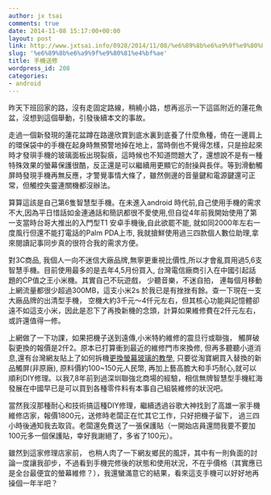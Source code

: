 ```yaml
---
author: jx tsai
comments: true
date: 2014-11-08 15:17:00+00:00
layout: post
link: http://www.jxtsai.info/0928/2014/11/08/%e6%89%8b%e6%a9%9f%e9%80%81%e4%bf%ae/
slug: '%e6%89%8b%e6%a9%9f%e9%80%81%e4%bf%ae'
title: 手機送修
wordpress_id: 208
categories:
- android
---
```


昨天下班回家的路，沒有走固定路線，稍繞小路，想再巡示一下這區附近的蓮花魚盆，沒想到這個舉動，引發後續本文的事故。  
  
走過一個新發現的蓮花盆蹲在路邊欣賞到底水裏到底養了什麼魚種，倚在一邊肩上的環保袋中的手機在起身時無預警地掉在地上，當時倒也不覺得怎樣，只是撿起來時才發珼手機的玻璃面板出現裂㾗，這時候也不知道問題大了，還想說不是有一種特殊效果的螢幕保護很酷，反正還是可以繼續用更顯它的耐操與長伴。等到滑動觸屏時發現手機再無反應，才警覺事情大條了，雖然側邊的音量鍵和電源鍵還可正常，但觸控失靈連關機都沒辦法。  
  
算算這該是自己第6隻智慧型手機。在未進入android 時代前,自己使用手機的需求不大,因為平日惜話如金連通話和簡訊都很不愛使用,但自從4年前我開始使用了第一支當時台哥大推出的入門型T1 安卓手機後,自此欲罷不能, 就如同2000年左右一度風行但還不能打電話的Palm PDA上市, 我就搶鮮使用過三四款個人數位助理,拿來閱讀記事同步真的很符合我的需求方便。  
  
對3C商品, 我個人一向不迷信大廠品牌,無寧更重視比價性,所以才會亂買用過5,6支智慧手機。目前使用最多的是去年4,5月份買入, 台灣電信廠商引入在中國引起話題的CP值之王小米機。其實自己不玩遊戲， 少聽音樂，不迷自拍， 連每個月移動上網流量都很少超過300MB，這支小米2s 於我已是有挫挫有餘。查一下現在一支大廠品牌的出清型手機， 空機大約3千元～4仟元左右，但其核心功能與記憶體卻遠不如這支小米，因此是忍下了再換新機的念頭，計算如果維修費在2仟元左右，或許還值得一修。  
  
上網做了一下功課，如果把機子送到遠傳,小米特約維修的震旦行或聯強， 觸屏破裂更換的報價是2仟2。原本已打算衝到最近的維修門市來換修, 但再多聽聽小道消息,還有台灣網友貼上了如何拆機[更換螢幕玻璃的教學](http://v.youku.com/v_show/id_XNjkzOTI4ODM2.html?fhttp://maxding.blogspot.tw/2014/02/blog-post.htmlrom=y1.2-1-105.3.7-2.1-1-1-6), 只要從淘寶網買入替換的新品觸屏(非原廠), 原料價約100~150元人民幣, 再加上藝高膽大和手巧耐心,就可以順利DIY修理。以我7,8年前到過深圳聯強北商場的經驗，相信無牌智慧型手機紅海發展在中國早已是可以買到各種零件料有本事自己組裝維修的狀況吧。  
  
當然我沒那種耐心和技術搞這種DIY修理，繼續透過谷歌大神找到了高雄一家手機維修店家，報價1800元，送修時老闆正在忙其它工作，只好把機子留下， 過三四小時後通知我去取貨。老闆還免費送了一張保護貼（一開始店員還問我要不要加100元多一個保護貼，幸好我謝絕了，多省了100元）。  
  
雖然到這家修理店家前， 也稍人肉了一下網友鄉民的風評，其中有一則負面的討論一度讓我卻步，不過看到手機完修後的狀態和使用狀況，不在乎價格（其實應已是全台最便宜的螢幕維修？），我還蠻滿意它的結果，看來這支手機可以好好地再操個一年半吧？  
  
  

